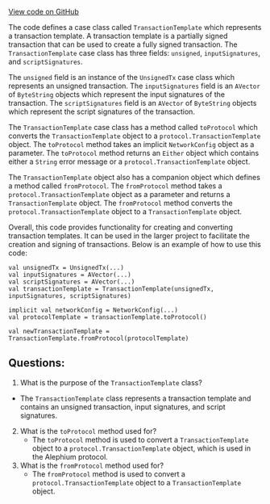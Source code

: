 [View code on GitHub](https://github.com/alephium/alephium/blob/master/api/src/main/scala/org/alephium/api/model/TransactionTemplate.scala)

The code defines a case class called `TransactionTemplate` which represents a transaction template. A transaction template is a partially signed transaction that can be used to create a fully signed transaction. The `TransactionTemplate` case class has three fields: `unsigned`, `inputSignatures`, and `scriptSignatures`. 

The `unsigned` field is an instance of the `UnsignedTx` case class which represents an unsigned transaction. The `inputSignatures` field is an `AVector` of `ByteString` objects which represent the input signatures of the transaction. The `scriptSignatures` field is an `AVector` of `ByteString` objects which represent the script signatures of the transaction.

The `TransactionTemplate` case class has a method called `toProtocol` which converts the `TransactionTemplate` object to a `protocol.TransactionTemplate` object. The `toProtocol` method takes an implicit `NetworkConfig` object as a parameter. The `toProtocol` method returns an `Either` object which contains either a `String` error message or a `protocol.TransactionTemplate` object. 

The `TransactionTemplate` object also has a companion object which defines a method called `fromProtocol`. The `fromProtocol` method takes a `protocol.TransactionTemplate` object as a parameter and returns a `TransactionTemplate` object. The `fromProtocol` method converts the `protocol.TransactionTemplate` object to a `TransactionTemplate` object.

Overall, this code provides functionality for creating and converting transaction templates. It can be used in the larger project to facilitate the creation and signing of transactions. Below is an example of how to use this code:

```
val unsignedTx = UnsignedTx(...)
val inputSignatures = AVector(...)
val scriptSignatures = AVector(...)
val transactionTemplate = TransactionTemplate(unsignedTx, inputSignatures, scriptSignatures)

implicit val networkConfig = NetworkConfig(...)
val protocolTemplate = transactionTemplate.toProtocol()

val newTransactionTemplate = TransactionTemplate.fromProtocol(protocolTemplate)
```
## Questions: 
 1. What is the purpose of the `TransactionTemplate` class?
   - The `TransactionTemplate` class represents a transaction template and contains an unsigned transaction, input signatures, and script signatures.
2. What is the `toProtocol` method used for?
   - The `toProtocol` method is used to convert a `TransactionTemplate` object to a `protocol.TransactionTemplate` object, which is used in the Alephium protocol.
3. What is the `fromProtocol` method used for?
   - The `fromProtocol` method is used to convert a `protocol.TransactionTemplate` object to a `TransactionTemplate` object.
